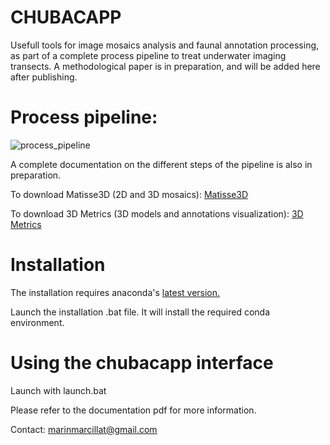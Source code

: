 # CHUBACAPP

Usefull tools for image mosaics analysis and faunal annotation processing, as part of a complete process pipeline to treat underwater imaging transects.
A methodological paper is in preparation, and will be added here after publishing.

# Process pipeline:
![process_pipeline](https://user-images.githubusercontent.com/58145636/194260886-e69c9d88-fa53-47b7-9247-fef517bfc9bd.png)

A complete documentation on the different steps of the pipeline is also in preparation.

To download Matisse3D (2D and 3D mosaics): [Matisse3D](https://github.com/IfremerUnderwater/Matisse/releases)

To download 3D Metrics (3D models and annotations visualization): [3D Metrics](https://github.com/IfremerUnderwater/3DMetrics/releases)

# Installation

The installation requires anaconda's [latest version.](https://www.anaconda.com/products/distribution)

Launch the installation .bat file. It will install the required conda environment.

# Using the chubacapp interface

Launch with launch.bat

Please refer to the documentation pdf for more information.


Contact: [marinmarcillat@gmail.com](mailto:marinmarcillat@gmail.com)
